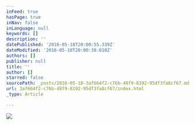 ```yaml
---
inFeed: true
hasPage: true
inNav: false
inLanguage: null
keywords: []
description: ''
datePublished: '2016-05-18T20:00:55.339Z'
dateModified: '2016-05-18T20:00:38.010Z'
authors: []
publisher: null
title: ''
author: []
starred: false
sourcePath: _posts/2016-05-18-3af664f2-c76b-48f9-8192-95df3fa8cf67.md
url: 3af664f2-c76b-48f9-8192-95df3fa8cf67/index.html
_type: Article

---
```

![](https://the-grid-user-content.s3-us-west-2.amazonaws.com/a2664807-fd48-4596-a6a8-754262696240.jpg)